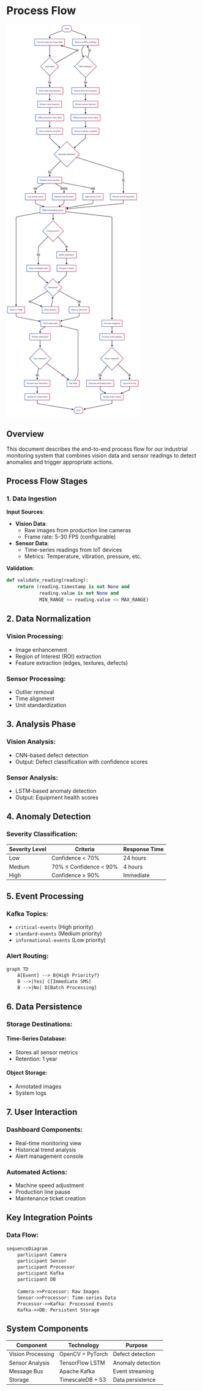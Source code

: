 # Process Flow 

![Process Flow Diagram](https://github.com/SuryanshBVerma/Intelligent-Quality-Control-System/blob/main/Process%20Flow%20Diagram.png)

## Overview
This document describes the end-to-end process flow for our industrial monitoring system that combines vision data and sensor readings to detect anomalies and trigger appropriate actions.

## Process Flow Stages

### 1. Data Ingestion
**Input Sources**:
- **Vision Data**: 
  - Raw images from production line cameras
  - Frame rate: 5-30 FPS (configurable)
- **Sensor Data**:
  - Time-series readings from IoT devices
  - Metrics: Temperature, vibration, pressure, etc.

**Validation**:
```python
def validate_reading(reading):
    return (reading.timestamp is not None and 
            reading.value is not None and
            MIN_RANGE <= reading.value <= MAX_RANGE)

```

## 2. Data Normalization

### Vision Processing:
- Image enhancement
- Region of Interest (ROI) extraction
- Feature extraction (edges, textures, defects)

### Sensor Processing:
- Outlier removal
- Time alignment
- Unit standardization

## 3. Analysis Phase

### Vision Analysis:
- CNN-based defect detection
- Output: Defect classification with confidence scores

### Sensor Analysis:
- LSTM-based anomaly detection
- Output: Equipment health scores

## 4. Anomaly Detection

### Severity Classification:
| Severity Level | Criteria | Response Time |
|---------------|---------|--------------|
| Low | Confidence < 70% | 24 hours |
| Medium | 70% ≤ Confidence < 90% | 4 hours |
| High | Confidence ≥ 90% | Immediate |

## 5. Event Processing

### Kafka Topics:
- `critical-events` (High priority)
- `standard-events` (Medium priority)
- `informational-events` (Low priority)

### Alert Routing:
```mermaid
graph TD
    A[Event] --> B{High Priority?}
    B -->|Yes| C[Immediate SMS]
    B -->|No| D[Batch Processing]
```

## 6. Data Persistence

### Storage Destinations:

#### Time-Series Database:
- Stores all sensor metrics
- Retention: 1 year

#### Object Storage:
- Annotated images
- System logs

## 7. User Interaction

### Dashboard Components:
- Real-time monitoring view
- Historical trend analysis
- Alert management console

### Automated Actions:
- Machine speed adjustment
- Production line pause
- Maintenance ticket creation

## Key Integration Points

### Data Flow:
```mermaid
sequenceDiagram
    participant Camera
    participant Sensor
    participant Processor
    participant Kafka
    participant DB
    
    Camera->>Processor: Raw Images
    Sensor->>Processor: Time-series Data
    Processor->>Kafka: Processed Events
    Kafka->>DB: Persistent Storage
```

## System Components

| Component | Technology | Purpose |
|-----------|------------|---------|
| Vision Processing | OpenCV + PyTorch | Defect detection |
| Sensor Analysis | TensorFlow LSTM | Anomaly detection |
| Message Bus | Apache Kafka | Event streaming |
| Storage | TimescaleDB + S3 | Data persistence |
